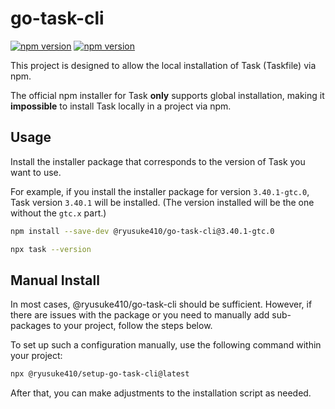 # go-task-cli

[![npm version](https://img.shields.io/npm/v/@ryusuke410/go-task-cli.svg)](https://www.npmjs.com/package/@ryusuke410/go-task-cli)
[![npm version](https://img.shields.io/npm/v/@ryusuke410/setup-go-task-cli.svg)](https://www.npmjs.com/package/@ryusuke410/setup-go-task-cli)

This project is designed to allow the local installation of Task (Taskfile) via npm.

The official npm installer for Task **only** supports global installation, making it **impossible** to install Task locally in a project via npm.

## Usage

Install the installer package that corresponds to the version of Task you want to use.

For example, if you install the installer package for version `3.40.1-gtc.0`, Task version `3.40.1` will be installed. (The version installed will be the one without the `gtc.x` part.)

```sh
npm install --save-dev @ryusuke410/go-task-cli@3.40.1-gtc.0
```

```sh
npx task --version
```

## Manual Install

In most cases, @ryusuke410/go-task-cli should be sufficient. However, if there are issues with the package or you need to manually add sub-packages to your project, follow the steps below.

To set up such a configuration manually, use the following command within your project:

```sh
npx @ryusuke410/setup-go-task-cli@latest
```

After that, you can make adjustments to the installation script as needed.
